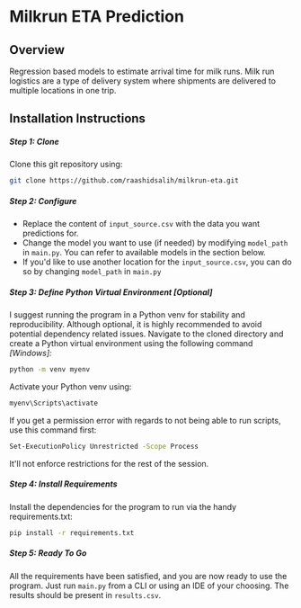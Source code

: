 ﻿# Milkrun ETA Prediction
## Overview
Regression based models to estimate arrival time for milk runs. Milk run logistics are a type of delivery system where shipments are delivered to multiple locations in one trip.

## Installation Instructions
##### Step 1: Clone
Clone this git repository using:
```bash
git clone https://github.com/raashidsalih/milkrun-eta.git
```

##### Step 2: Configure
- Replace the content of ```input_source.csv``` with the data you want predictions for.
- Change the model you want to use (if needed) by modifying ```model_path``` in ```main.py```. You can refer to available models in the section below.
- If you'd like to use another location for the ```input_source.csv```, you can do so by changing ```model_path``` in ```main.py```

##### Step 3: Define Python Virtual Environment [Optional]
I suggest running the program in a Python venv for stability and reproducibility. Although optional, it is highly recommended to avoid potential dependency related issues. Navigate to the cloned directory and create a Python virtual environment using the following command *[Windows]:*
```bash
python -m venv myenv
```
Activate your Python venv using:
```bash
myenv\Scripts\activate
```
If you get a permission error with regards to not being able to run scripts, use this command first:
```bash
Set-ExecutionPolicy Unrestricted -Scope Process
```
It'll not enforce restrictions for the rest of the session.

##### Step 4: Install Requirements
Install the dependencies for the program to run via the handy requirements.txt:
```bash
pip install -r requirements.txt
```

##### Step 5: Ready To Go
All the requirements have been satisfied, and you are now ready to use the program. Just run ```main.py``` from a CLI or using an IDE of your choosing. The results should be present in ```results.csv```.


